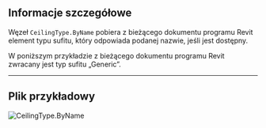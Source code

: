 ## Informacje szczegółowe
Węzeł `CeilingType.ByName` pobiera z bieżącego dokumentu programu Revit element typu sufitu, który odpowiada podanej nazwie, jeśli jest dostępny.

W poniższym przykładzie z bieżącego dokumentu programu Revit zwracany jest typ sufitu „Generic”.

___
## Plik przykładowy

![CeilingType.ByName](./Revit.Elements.CeilingType.ByName_img.jpg)
